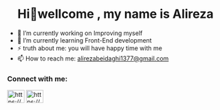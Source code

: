 <h1 align="center">Hi👋wellcome , my name is Alireza </h1>

- 🔭 I’m currently working on Improving myself
- 🌱 I’m currently learning Front-End development
-  ⚡ truth about me: you will have happy time with me 
- 📫 How to reach me: alirezabeidaghi1377@gmail.com


 <h3 align="left">Connect with me:</h3>
 <p align="left">
 <a href="https://www.linkedin.com/in/alireza-beydaghi-249104260/" target="blank"><img align="center" src="https://raw.githubusercontent.com/rahuldkjain/github-profile-readme-generator/master/src/images/icons/Social/linked-in-alt.svg" alt="https://www.linkedin.com/in/alireza/" height="30" width="40" /></a>
<a href="https://mail.google.com/mail/alirezabeidaghi1377@gmail.com" target="blank"><img align="center" src="https://user-images.githubusercontent.com/120295221/212459735-7324999c-17b1-450d-b1f6-f79cc74aa1c2.png" alt="https://mail.google.com/mail/alirezabeidaghi1377@gmail.com" height="30" width="40" /></a>
</p>
